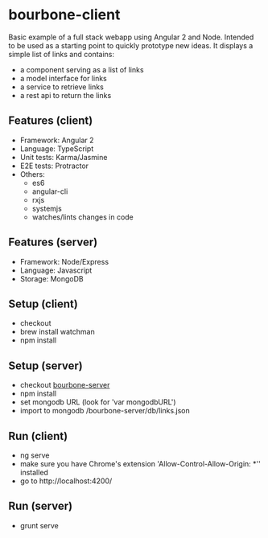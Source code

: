 # bourbone-client
Basic example of a full stack webapp using Angular 2 and Node. Intended to be used as a starting point to quickly prototype new ideas. It displays a simple list of links and contains:

* a component serving as a list of links
* a model interface for links
* a service to retrieve links
* a rest api to return the links

## Features (client)
* Framework: Angular 2
* Language: TypeScript
* Unit tests: Karma/Jasmine
* E2E tests: Protractor
* Others:
  * es6
  * angular-cli
  * rxjs
  * systemjs
  * watches/lints changes in code

## Features (server)
* Framework: Node/Express
* Language: Javascript
* Storage: MongoDB

## Setup (client)
* checkout
* brew install watchman
* npm install

## Setup (server)
* checkout [bourbone-server](https://github.com/cguillemette/bourbone-server)
* npm install
* set mongodb URL (look for 'var mongodbURL')
* import to mongodb /bourbone-server/db/links.json

## Run (client)
* ng serve
* make sure you have Chrome's extension 'Allow-Control-Allow-Origin: *'' installed
* go to http://localhost:4200/

## Run (server)
* grunt serve